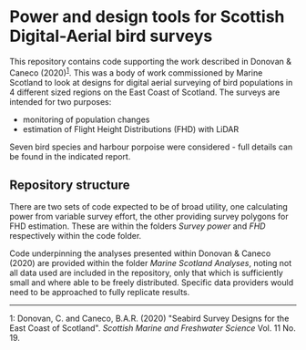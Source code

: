 # Power and design tools for Scottish Digital-Aerial bird surveys

This repository contains code supporting the work described in Donovan & Caneco (2020)<sup>[1](#footnote1)</sup>. This was a body of work commissioned by Marine Scotland to look at designs for digital aerial surveying of bird populations in 4 different sized regions on the East Coast of Scotland. The surveys are intended for two purposes:

* monitoring of population changes
* estimation of Flight Height Distributions (FHD) with LiDAR

Seven bird species and harbour porpoise were considered - full details can be found in the indicated report.

## Repository structure

There are two sets of code expected to be of broad utility, one calculating power from variable survey effort, the other providing survey polygons for FHD estimation. These are within the folders _Survey power_ and _FHD_ respectively within the code folder.

Code underpinning the analyses presented within Donovan & Caneco (2020) are provided within the folder _Marine Scotland Analyses_, noting not all data used are included in the repository, only that which is sufficiently small and where able to be freely distributed. Specific data providers would need to be approached to fully replicate results.

---

<a name="footnote1">1</a>: Donovan, C. and Caneco, B.A.R. (2020) "Seabird Survey Designs for the East Coast of Scotland". _Scottish Marine and Freshwater Science_ Vol. 11 No. 19.
